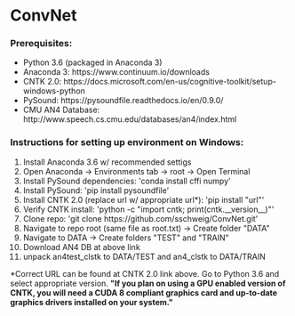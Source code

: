 <h1>ConvNet</h1>

<h3>Prerequisites:</h3>
<ul>
  <li>Python 3.6 (packaged in Anaconda 3)</li>
  <li>Anaconda 3: https://www.continuum.io/downloads</li>
  <li>CNTK 2.0: https://docs.microsoft.com/en-us/cognitive-toolkit/setup-windows-python</li>
  <li>PySound: https://pysoundfile.readthedocs.io/en/0.9.0/</li>
  <li>CMU AN4 Database: http://www.speech.cs.cmu.edu/databases/an4/index.html</li>
</ul>

<h3>Instructions for setting up environment on Windows:</h3>
<ol>
  <li>Install Anaconda 3.6 w/ recommended settigs</li>
  <li>Open Anaconda -> Environments tab -> root -> Open Terminal</li>
  <li>Install PySound dependencies: 'conda install cffi numpy'</li>
  <li>Install PySound: 'pip install pysoundfile'</li>
  <li>Install CNTK 2.0 (replace url w/ appropriate url*): 'pip install "url"'</li>
  <li>Verify CNTK install: 'python -c "import cntk; print(cntk.__version__)"'</li>
  <li>Clone repo: 'git clone https://github.com/sschweig/ConvNet.git'</li>
  <li>Navigate to repo root (same file as root.txt) -> Create folder "DATA"</li>
  <li>Navigate to DATA -> Create folders "TEST" and "TRAIN"</li>
  <li>Download AN4 DB at above link</li>
  <li>unpack an4test_clstk to DATA/TEST and an4_clstk to DATA/TRAIN</li>
</ol>

<p>*Correct URL can be found at CNTK 2.0 link above. Go to Python 3.6 and select appropriate version. <b>"If you plan on using a GPU enabled version of CNTK, you will need a CUDA 8 compliant graphics card and up-to-date graphics drivers installed on your system."</b></p>

